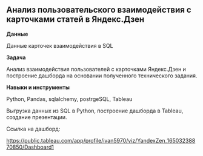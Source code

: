 ## Анализ пользовательского взаимодействия с карточками статей в Яндекс.Дзен

**Данные**

Данные карточек взаимодействия в SQL

**Задача**   

Анализ взаимодействия пользователей с карточками Яндекс.Дзен и построение дашборда на основании полученного технического задания.


**Навыки и инструменты**  

Python, Pandas, sqlalchemy, postrgeSQL, Tableau

Выгрузка данных из SQL в Python, построение дашборда в Tableau, создание презентации.
 
 Ссылка на дашборд: 

https://public.tableau.com/app/profile/ivan5970/viz/YandexZen_16503238870850/Dashboard1


